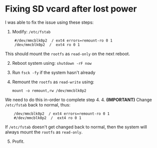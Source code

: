 # Fixing SD vcard after lost power


I was able to fix the issue using these steps: 

1. Modify: `/etc/fstab`

        #/dev/mmcblk0p2  / ext4 errors=remount-ro 0 1
        /dev/mmcblk0p2  /  ext4 ro 0 1
 This should mount the `rootfs` as `read-only` on the next reboot.

2.  Reboot system using: `shutdown -rF now`
3.  Run `fsck -fy` if the system hasn't already
5.  Remount the `rootfs` as `read-write` using:
      
        mount -o remount,rw /dev/mmcblk0p2

 We need to do this in-order to complete step 4.
4.  **(IMPORTANT)** Change `/etc/fstab` back to normal, thus:

        /dev/mmcblk0p2  / ext4 errors=remount-ro 0 1
        #/dev/mmcblk0p2  /  ext4 ro 0 1

 If `/etc/fstab` doesn't get changed back to normal, then the system will always mount the `rootfs` as `read-only`.
 
5.  Profit.
